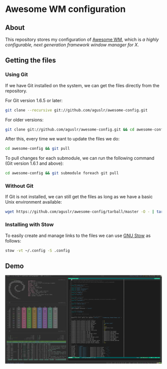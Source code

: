 # Awesome WM configuration

## About

This repository stores my configuration of [Awesome WM][awesome], which is *a
highly configurable, next generation framework window manager for X*.

## Getting the files

### Using Git

If we have Git installed on the system, we can get the files directly from the
repository.

For Git version 1.6.5 or later:

```sh
git clone --recursive git://github.com/aguslr/awesome-config.git
```

For older versions:

```sh
git clone git://github.com/aguslr/awesome-config.git && cd awesome-config && git submodule init && git submodule update
```

After this, every time we want to update the files we do:

```sh
cd awesome-config && git pull
```

To pull changes for each submodule, we can run the following command (Git
version 1.6.1 and above):

```sh
cd awesome-config && git submodule foreach git pull
```

### Without Git

If Git is not installed, we can still get the files as long as we have a basic
Unix environment available:

```sh
wget https://github.com/aguslr/awesome-config/tarball/master -O - | tar -xzv --strip-components 1 --exclude={README.md,demo.gif}
```

### Installing with Stow

To easily create and manage links to the files we can use [GNU Stow][stow] as
follows:

```sh
stow -vt ~/.config -S .config
```

## Demo

![Demo GIF](demo.gif "Demo")

[awesome]: http://awesome.naquadah.org/
[stow]:  https://www.gnu.org/software/stow/
